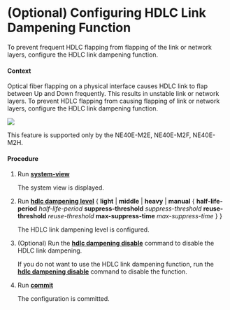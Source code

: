 (Optional) Configuring HDLC Link Dampening Function
===================================================

To prevent frequent HDLC flapping from flapping of the link or network layers, configure the HDLC link dampening function.

#### Context

Optical fiber flapping on a physical interface causes HDLC link to flap between Up and Down frequently. This results in unstable link or network layers. To prevent HDLC flapping from causing flapping of link or network layers, configure the HDLC link dampening function.

![](../../../../public_sys-resources/note_3.0-en-us.png) 

This feature is supported only by the NE40E-M2E, NE40E-M2F, NE40E-M2H.



#### Procedure

1. Run [**system-view**](cmdqueryname=system-view)
   
   
   
   The system view is displayed.
2. Run [**hdlc dampening level**](cmdqueryname=hdlc+dampening+level) { **light** | **middle** | **heavy** | **manual** { **half-life-period** *half-life-period* **suppress-threshold** *suppress-threshold* **reuse-threshold** *reuse-threshold* **max-suppress-time** *max-suppress-time* } }
   
   
   
   The HDLC link dampening level is configured.
3. (Optional) Run the [**hdlc dampening disable**](cmdqueryname=hdlc+dampening+disable) command to disable the HDLC link dampening.
   
   
   
   If you do not want to use the HDLC link dampening function, run the [**hdlc dampening disable**](cmdqueryname=hdlc+dampening+disable) command to disable the function.
4. Run [**commit**](cmdqueryname=commit)
   
   
   
   The configuration is committed.